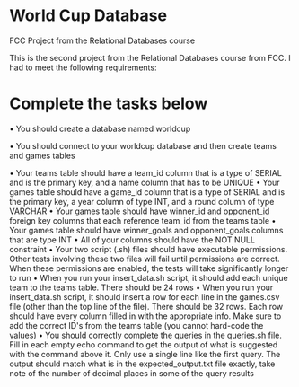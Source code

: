 # World Cup Database
FCC Project from the Relational Databases course 

This is the second project from the Relational Databases course from FCC. I had to meet the following requirements:

# Complete the tasks below
•	You should create a database named worldcup

•	You should connect to your worldcup database and then create teams and games tables

•	Your teams table should have a team_id column that is a type of SERIAL and is the primary key, and a name column that has to be UNIQUE
•	Your games table should have a game_id column that is a type of SERIAL and is the primary key, a year column of type INT, and a round column of type VARCHAR
•	Your games table should have winner_id and opponent_id foreign key columns that each reference team_id from the teams table
•	Your games table should have winner_goals and opponent_goals columns that are type INT
•	All of your columns should have the NOT NULL constraint
•	Your two script (.sh) files should have executable permissions. Other tests involving these two files will fail until permissions are correct. When these permissions are enabled, the tests will take significantly longer to run
•	When you run your insert_data.sh script, it should add each unique team to the teams table. There should be 24 rows
•	When you run your insert_data.sh script, it should insert a row for each line in the games.csv file (other than the top line of the file). There should be 32 rows. Each row should have every column filled in with the appropriate info. Make sure to add the correct ID's from the teams table (you cannot hard-code the values)
•	You should correctly complete the queries in the queries.sh file. Fill in each empty echo command to get the output of what is suggested with the command above it. Only use a single line like the first query. The output should match what is in the expected_output.txt file exactly, take note of the number of decimal places in some of the query results
